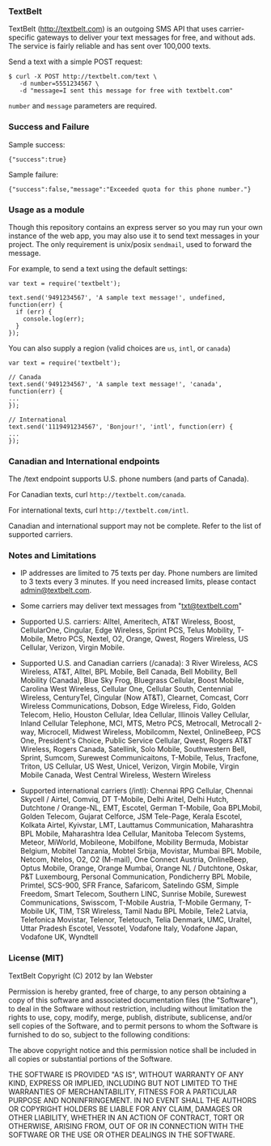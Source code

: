 ### TextBelt
TextBelt (http://textbelt.com) is an outgoing SMS API that uses carrier-specific gateways to deliver your text messages for free, and without ads.  The service is fairly reliable and has sent over 100,000 texts.

Send a text with a simple POST request:

```
$ curl -X POST http://textbelt.com/text \
   -d number=5551234567 \
   -d "message=I sent this message for free with textbelt.com"
```

`number` and `message` parameters are required.

### Success and Failure
Sample success:

```
{"success":true}
```

Sample failure:

```
{"success":false,"message":"Exceeded quota for this phone number."}
```
### Usage as a module

Though this repository contains an express server so you may run your own
instance of the web app, you may also use it to send text messages in your
project. The only requirement is unix/posix `sendmail`, used to forward the message.

For example, to send a text using the default settings:
```
var text = require('textbelt');

text.send('9491234567', 'A sample text message!', undefined, function(err) {
  if (err) {
    console.log(err);
  }
});
```

You can also supply a region (valid choices are `us`, `intl`, or `canada`)
```
var text = require('textbelt');

// Canada
text.send('9491234567', 'A sample text message!', 'canada', function(err) {
...
});

// International
text.send('1119491234567', 'Bonjour!', 'intl', function(err) {
...
});

```

### Canadian and International endpoints

The /text endpoint supports U.S. phone numbers (and parts of Canada).

For Canadian texts, curl `http://textbelt.com/canada`.

For international texts, curl `http://textbelt.com/intl`.

Canadian and international support may not be complete.  Refer to the list of supported carriers.

### Notes and Limitations

 *  IP addresses are limited to 75 texts per day.  Phone numbers are limited to 3 texts every 3 minutes.  If you need increased limits, please contact admin@textbelt.com.

 *  Some carriers may deliver text messages from "txt@textbelt.com"

 *  Supported U.S. carriers: Alltel, Ameritech, AT&T Wireless, Boost, CellularOne, Cingular, Edge Wireless, Sprint PCS, Telus Mobility, T-Mobile, Metro PCS, Nextel, O2, Orange, Qwest, Rogers Wireless, US Cellular, Verizon, Virgin Mobile.

 *  Supported U.S. and Canadian carriers (/canada):  3 River Wireless, ACS Wireless, AT&T, Alltel, BPL Mobile, Bell Canada, Bell Mobility, Bell Mobility (Canada), Blue Sky Frog, Bluegrass Cellular, Boost Mobile, Carolina West Wireless, Cellular One, Cellular South, Centennial Wireless, CenturyTel, Cingular (Now AT&T), Clearnet, Comcast, Corr Wireless Communications, Dobson, Edge Wireless, Fido, Golden Telecom, Helio, Houston Cellular, Idea Cellular, Illinois Valley Cellular, Inland Cellular Telephone, MCI, MTS, Metro PCS, Metrocall, Metrocall 2-way, Microcell, Midwest Wireless, Mobilcomm, Nextel, OnlineBeep, PCS One, President's Choice, Public Service Cellular, Qwest, Rogers AT&T Wireless, Rogers Canada, Satellink, Solo Mobile, Southwestern Bell, Sprint, Sumcom, Surewest Communicaitons, T-Mobile, Telus, Tracfone, Triton, US Cellular, US West, Unicel, Verizon, Virgin Mobile, Virgin Mobile Canada, West Central Wireless, Western Wireless

 *  Supported international carriers (/intl):  Chennai RPG Cellular, Chennai Skycell / Airtel, Comviq, DT T-Mobile, Delhi Aritel, Delhi Hutch, Dutchtone / Orange-NL, EMT, Escotel, German T-Mobile, Goa BPLMobil, Golden Telecom, Gujarat Celforce, JSM Tele-Page, Kerala Escotel, Kolkata Airtel, Kyivstar, LMT, Lauttamus Communication, Maharashtra BPL Mobile, Maharashtra Idea Cellular, Manitoba Telecom Systems, Meteor, MiWorld, Mobileone, Mobilfone, Mobility Bermuda, Mobistar Belgium, Mobitel Tanzania, Mobtel Srbija, Movistar, Mumbai BPL Mobile, Netcom, Ntelos, O2, O2 (M-mail), One Connect Austria, OnlineBeep, Optus Mobile, Orange, Orange Mumbai, Orange NL / Dutchtone, Oskar, P&T Luxembourg, Personal Communication, Pondicherry BPL Mobile, Primtel, SCS-900, SFR France, Safaricom, Satelindo GSM, Simple Freedom, Smart Telecom, Southern LINC, Sunrise Mobile, Surewest Communications, Swisscom, T-Mobile Austria, T-Mobile Germany, T-Mobile UK, TIM, TSR Wireless, Tamil Nadu BPL Mobile, Tele2 Latvia, Telefonica Movistar, Telenor, Teletouch, Telia Denmark, UMC, Uraltel, Uttar Pradesh Escotel, Vessotel, Vodafone Italy, Vodafone Japan, Vodafone UK, Wyndtell

### License (MIT)

TextBelt
Copyright (C) 2012 by Ian Webster

Permission is hereby granted, free of charge, to any person obtaining a copy of this software and associated documentation files (the "Software"), to deal in the Software without restriction, including without limitation the rights to use, copy, modify, merge, publish, distribute, sublicense, and/or sell copies of the Software, and to permit persons to whom the Software is furnished to do so, subject to the following conditions:

The above copyright notice and this permission notice shall be included in all copies or substantial portions of the Software.

THE SOFTWARE IS PROVIDED "AS IS", WITHOUT WARRANTY OF ANY KIND, EXPRESS OR IMPLIED, INCLUDING BUT NOT LIMITED TO THE WARRANTIES OF MERCHANTABILITY, FITNESS FOR A PARTICULAR PURPOSE AND NONINFRINGEMENT. IN NO EVENT SHALL THE AUTHORS OR COPYRIGHT HOLDERS BE LIABLE FOR ANY CLAIM, DAMAGES OR OTHER LIABILITY, WHETHER IN AN ACTION OF CONTRACT, TORT OR OTHERWISE, ARISING FROM, OUT OF OR IN CONNECTION WITH THE SOFTWARE OR THE USE OR OTHER DEALINGS IN THE SOFTWARE.
